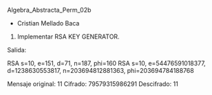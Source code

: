 Algebra_Abstracta_Perm_02b

- Cristian Mellado Baca


1. Implementar RSA KEY GENERATOR.

Salida:

RSA 
 s=10, e=151, d=71, n=187, phi=160
RSA 
 s=10, e=54476591018377, d=1238630553817, n=203694812881363, phi=203694784188768

Mensaje original:  11
Cifrado:  79579315986291
Descifrado:  11 
